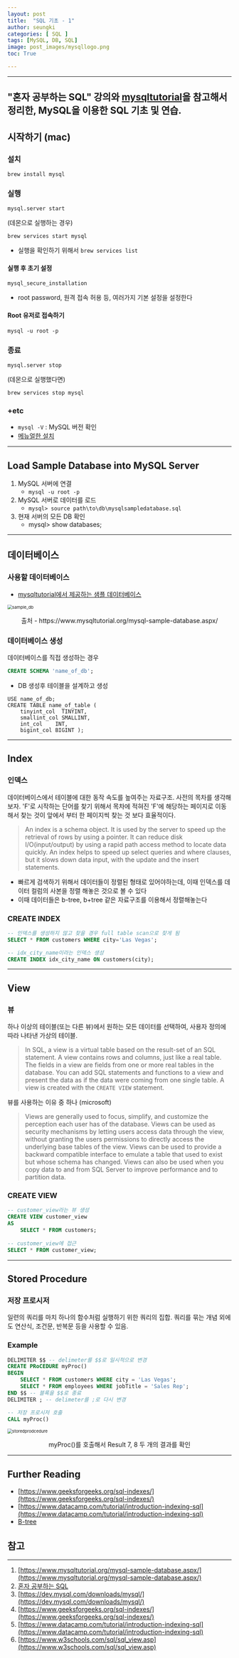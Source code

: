 ```yaml
---
layout: post
title:  "SQL 기초 - 1"
author: seungki
categories: [ SQL ]
tags: [MySQL, DB, SQL]
image: post_images/mysqllogo.png
toc: True

---
```

---
"혼자 공부하는 SQL" 강의와 [mysqltutorial](https://www.mysqltutorial.org/mysql-sample-database.aspx/)을 참고해서 정리한, MySQL을 이용한 SQL 기초 및 연습.
---

## 시작하기 (mac)

### 설치

```brew install mysql```

### 실행

```mysql.server start``` 

(데몬으로 실행하는 경우)

```brew services start mysql```

* 실행을 확인하기 위해서 ```brew services list```

#### 실행 후 초기 설정

```mysql_secure_installation```

* root password, 원격 접속 허용 등, 여러가지 기본 설정을 설정한다

#### Root 유저로 접속하기

```mysql -u root -p```

### 종료

```mysql.server stop```

(데몬으로 실행했다면)

```brew services stop mysql```

### +etc

* ```mysql -V``` : MySQL 버전 확인
* [메뉴얼한 설치](https://dev.mysql.com/downloads/mysql/)

---

## Load Sample Database into MySQL Server

1. MySQL 서버에 연결 
   * ```mysql -u root -p```
2. MySQL 서버로 데이터를 로드
   * ```mysql> source path\to\db\mysqlsampledatabase.sql``` 
3. 현재 서버의 모든 DB 확인
   * mysql> show databases;

---

## 데이터베이스

### 사용할 데이터베이스

* [mysqltutorial에서 제공하는 샘플 데이터베이스](https://www.mysqltutorial.org/wp-content/uploads/2018/03/mysqlsampledatabase.zip)

<img src="../post_images/2023-08-16-sql_1/sample_db.png" alt="sample_db" style="zoom:67%;" class='center-image'/>

<p align='center'>출처 - https://www.mysqltutorial.org/mysql-sample-database.aspx/</p>

### 데이터베이스 생성

데이터베이스를 직접 생성하는 경우

```sql
CREATE SCHEMA 'name_of_db';
```

* DB 생성후 테이블을 설계하고 생성

```mysql
USE name_of_db;
CREATE TABLE name_of_table (
    tinyint_col  TINYINT,
    smallint_col SMALLINT,
    int_col    INT,
    bigint_col BIGINT );
```

---

## Index

### 인덱스

데이터베이스에서 테이블에 대한 동작 속도를 높여주는 자료구조. 사전의 목차를 생각해보자. 'F'로 시작하는 단어를 찾기 위해서 목차에 적혀진 'F'에 해당하는 페이지로 이동해서 찾는 것이 앞에서 부터 한 페이지씩 찾는 것 보다 효율적이다.

> An index is a schema object. It is used by the server to speed up the retrieval of rows by using a pointer. It can reduce disk I/O(input/output) by using a rapid path access method to locate data quickly. An index helps to speed up select queries and where clauses, but it slows down data input, with the update and the insert statements. 

* 빠르게 검색하기 위해서 데이터들이 정렬된 형태로 있어야하는데, 이때 인덱스를 데이터 컬럼의 사본을 정렬 해놓은 것으로 볼 수 있다
* 이때 데이터들은 b-tree, b+tree 같은 자료구조를 이용해서 정렬해놓는다

### CREATE INDEX

```sql
-- 인덱스를 생성하지 않고 찾을 경우 full table scan으로 찾게 됨
SELECT * FROM customers WHERE city='Las Vegas';

-- idx_city_name이라는 인덱스 생성
CREATE INDEX idx_city_name ON customers(city);
```

---

## View

### 뷰

하나 이상의 테이블(또는 다른 뷰)에서 원하는 모든 데이터를 선택하여, 사용자 정의에 따라 나타낸 가상의 테이블.

> In SQL, a view is a virtual table based on the result-set of an SQL statement. A view contains rows and columns, just like a real table. The fields in a view are fields from one or more real tables in the database. You can add SQL statements and functions to a view and present the data as if the data were coming from one single table. A view is created with the `CREATE VIEW` statement. 

뷰를 사용하는 이유 중 하나 (microsoft)

> Views are generally used to focus, simplify, and customize the perception each user has of the database. Views can be used as security mechanisms by letting users access data through the view, without granting the users permissions to directly access the underlying base tables of the view. Views can be used to provide a backward compatible interface to emulate a table that used to exist but whose schema has changed. Views can also be used when you copy data to and from SQL Server to improve performance and to partition data.

### CREATE VIEW

```sql
-- customer_view라는 뷰 생성
CREATE VIEW customer_view
AS 
	SELECT * FROM customers;
	
-- customer_view에 접근
SELECT * FROM customer_view;
```

---

## Stored Procedure

### 저장 프로시저

일련의 쿼리를 마치 하나의 함수처럼 실행하기 위한 쿼리의 집합. 쿼리를 묶는 개념 외에도 연산식, 조건문, 반복문 등을 사용할 수 있음.

### Example

```sql
DELIMITER $$ -- delimeter를 $$로 일시적으로 변경
CREATE PRoCEDURE myProc()
BEGIN
	SELECT * FROM customers WHERE city = 'Las Vegas';
	SELECT * FROM employees WHERE jobTitle = 'Sales Rep';
END $$ -- 블록을 $$로 종료
DELIMITER ; -- delimeter를 ;로 다시 변경
```

```sql
-- 저장 프로시저 호출
CALL myProc()
```



<img src="../post_images/2023-08-16-sql_1/storedprodcedure.png" alt="storedprodcedure" style="zoom:67%;" class='center-image'/>

<p align='center'>myProc()를 호출해서 Result 7, 8 두 개의 결과를 확인</p>

---

## Further Reading

* [https://www.geeksforgeeks.org/sql-indexes/](https://www.geeksforgeeks.org/sql-indexes/)
* [https://www.datacamp.com/tutorial/introduction-indexing-sql](https://www.datacamp.com/tutorial/introduction-indexing-sql)
* [B-tree](https://www.geeksforgeeks.org/introduction-of-b-tree-2/)



## 참고

---

1. [https://www.mysqltutorial.org/mysql-sample-database.aspx/](https://www.mysqltutorial.org/mysql-sample-database.aspx/)
2. [혼자 공부하는 SQL](https://www.youtube.com/watch?v=_JURyg_KzHE&list=PLVsNizTWUw7GCfy5RH27cQL5MeKYnl8Pm&index=7)
3. [https://dev.mysql.com/downloads/mysql/](https://dev.mysql.com/downloads/mysql/)
4. [https://www.geeksforgeeks.org/sql-indexes/](https://www.geeksforgeeks.org/sql-indexes/)
5. [https://www.datacamp.com/tutorial/introduction-indexing-sql](https://www.datacamp.com/tutorial/introduction-indexing-sql)
6. [https://www.w3schools.com/sql/sql_view.asp](https://www.w3schools.com/sql/sql_view.asp)


